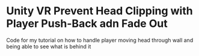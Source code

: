 # Unity VR Prevent Head Clipping with Player Push-Back adn Fade Out
 Code for my tutorial on how to handle player moving head through wall and being able to see what is behind it
